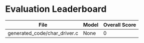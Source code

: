 # Evaluation Leaderboard

| File | Model | Overall Score |
|------|-------|---------------|
| generated_code/char_driver.c | None | 0 |
